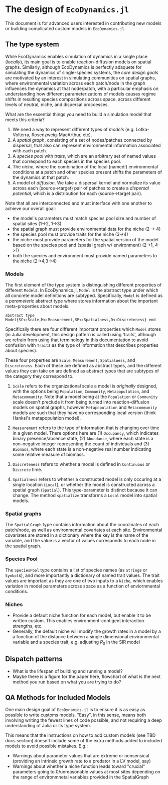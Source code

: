 
# The design of `EcoDynamics.jl` 

This document is for advanced users interested in contributing new models or
building complicated custom models in `EcoDynamics.jl`.

## The type system

While EcoDynamics enables simulation of dynamics in a single place (_locally_),
its main goal is to enable reaction-diffusion models on spatial graphs.
Similarly, although EcoDynamics is perfectly adaquete for simulating the
dynamics of single-species systems, the _core design goals_ are motivated by an
interest in simulating communities on spatial graphs, where environmental
variation across each patch/node in the graph influences the dynamics at that
node/patch, with a particular emphasis on understanding how different
parameterizations of models causes regime shifts in resulting species 
compositions across space, across different levels of neutral, niche, and
dispersal proccesses.

What are the essential things you need to build a simulation model that meets
this criteria?

1. We need a way to represent different types of _models_ (e.g. Lotka-Volterra,
   Rosenzweig-MacArthur, etc). 
2. A _spatial graph_, consisting of a set of nodes/patches connected by
   dispersal, that also can represent environmental information associated with
   each patch. 
3. A _species pool_ with _traits_, which are an arbitrary set of named values
   that correspond to each species in the species pool.  
4. The _niche_, where the combination of the local (named!) environmental
   conditions at a patch and other species present shifts the parameters of the
   dynamics at that patch.
5. A model of _diffusion_. We take a dispersal kernel and normalize its value
   across each (source->target) pair of patches to create a _dispersal
   potential_, which is a distribution for each (source->target pair).


Note that all are interconnected and must interface with one another to achieve
our overall goal:
- the model's parameters must match species pool size and number of spatial
  sites  (1->2, 1->3)
- the spatial graph must provide environmental data for the niche (2 -> 4)
- the species pool must provide traits for the niche (3->4)
- the niche must provide parameters for the spatial version of the model based
  on the species pool and (spatial graph w/ environment) (2->1, 4->1)
- both the species and environment must provide named parameters to the niche (2->4,3->4)

### Models

The first element of the type system is distinguishing different properties of
different `Model`s. In EcoDynamics.jl, `Model` is the abstract type under which
all concrete model definitions are subtyped. Specifically, `Model` is defined as
a _parameteric_ abstract type where stores information about the important
meta-properties about models. 

`abstract type Model{SC<:Scale,M<:Measurement,SP<:Spatialness,D<:Discreteness} end` 

Specifically there are four different important properties which `Model` stores
(in Julia development, this design pattern is called using 'traits', although we
refrain from using that terminology in this documentation to avoid confusion
with `Trait`s as the type of information that describes properties about
species).

These four properties are `Scale`, `Measurement`, `Spatialness`, and
`Discreteness`. Each of these are defined as abstract types, and the different
values they can take on are defined as abstract types that are subtypes of the
category they correspond to.

1. `Scale` refers to the organizational scale a model is _originally_ designed,
   with the options being `Population`, `Community`, `Metapopulation`, and
   `Metacommunity`. Note that a model being at the `Population` or `Community`
   scale doesn't preclude it from being turned into reaction-diffusion models on
   spatial graphs, however `Metapopulation` and `Metacommunity` models are such
   that they have no corresponding local version (think Hanksi's metapopulation
   model).  

2. `Measurement` refers to the type of information that is changing over time in
   a given model. There options here are (1) `Occupancy`, which indicates binary
   presence/absence state, (2) `Abundance`, where each state is a non-negative
   integer representing the count of individuals and (3) `Biomass`, where each
   state is a non-negative real number indicating some relative measure of
   biomass.  

3. `Discreteness` refers to whether a model is defined in `Continuous` or
   `Discrete` time.

4. `Spatialness` refers to whether a constructed model is only occuring at a
   single location (`Local`), or whether the model is constructed across a
   spatial graph (`Spatial`). This type-parameter is distinct because it can
   change. The method `spatialize` transforms a `Local` model into spatial
   models. 


### Spatial graphs 

The `SpatialGraph` type contains information about the coordinates of each
patch/node, as well as environmental covariates at each site. Environmental
covariates are stored in a dictionary where the key is the name of the variable,
and the value is a vector of values corresponds to each node in the spatial
graph. 

### Species Pool

The `SpeciesPool` type contains a list of species names (as `String`s or
`Symbol`s), and more importantly a dictionary of named trait values. The trait
values are important as they are one of two inputs to a `Niche`, which enables
variation in model parameters across space as a function of  enviornmental
conditions.

### Niches

- Provide a default niche function for each model, but enable it to be written
  custom. This enables environment-contigent interaction strengths, etc. 
- Generally, the default niche will modify the growth rates in a model by a
  a function of the distance between a single dimensional environmental variable
  and a species trait, e.g. adjusting $R_0$ in the SIR model  

## Dispatch patterns

- What is the lifespan of building and running a model?
- Maybe there is a figure for the paper here, flowchart of what is the next
  method you run based on what you are trying to do?


## QA Methods for Included Models

One main design goal of `EcoDynamics.jl` is to ensure it is as easy as possible
to write customs models. "Easy", in this sense, means both involving writing the
fewest lines of code possible, and not requiring a deep understanding of Julia
or its type system. 

This means that the instructions on how to add custom models (see TBD docs
section) doesn't include some of the extra methods added to included models to
avoid possible mistakes. E.g.:
- Warnings about parameter values that are extreme or nonsensical (providing an
  intrinsic growth rate to a predator in a LV model, say)
- Warnings about whether a niche function leads toward "crucial" parameters
  going to 0/unreasonable values at most sites depending on the range of
  environmnetal variables provided in the SpatialGraph
